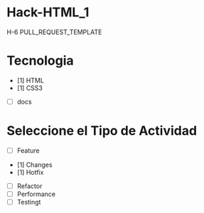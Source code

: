 # Hack-HTML_1
H-6
PULL_REQUEST_TEMPLATE
# Tecnologia
- [1] HTML
- [1] CSS3
- [ ] docs

# Seleccione el Tipo de Actividad
- [ ] Feature
- [1] Changes
- [1] Hotfix
- [ ] Refactor
- [ ] Performance
- [ ] Testingt